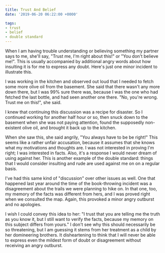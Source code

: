 ```yaml
---
title: Trust And Belief
date: '2019-06-20 06:22:00 +0000'

tags:
- trust
- belief
- double standard
---
```


When I am having trouble understanding or believing something
my partner says to me, she'll say, "Trust me, I'm right about this!"
or "You don't believe me!".  This is usually accompanied by additional
angry words about how insulting it is for me to express any doubt.
Here's just one minor incident to illustrate this.

<!--more-->

I was working in the kitchen and observed out loud that I needed
to fetch some more olive oil from the basement.  She said that
there wasn't any more down there, but I was 99% sure there was,
because I was the one who had fetched the last bottle, and had
seen another one there.  "No, you're wrong.  Trust me on this!",
she said.

I knew that continuing this discussion was a recipe for disaster.
So I continued working for another half hour or so, then snuck
down to the basement when she was not paying attention, found
the supposedly non-existent olive oil, and brought it back up
to the kitchen.

When she saw this, she said angrily, "You always have to be be right!"
This seems like a rather unfair accusation, because it assumes
that she knows what my motivations and thoughts are.  I was not
interested in proving I'm right; I was interested in facts.
Also, it's a response I would never dream of using against her.
This is another example of the double standard: things that
I would consider insulting and rude are used against me on
on a regular basis.

I've had this same kind of "discussion" over other issues as well.
One that happened last year around the time of the book-throwing
incident was a disagreement about the trails we were planning to hike on.
In that one, too, my memory of the facts was different from hers,
and I was proved right when we consulted the map.  Again, this
provoked a minor angry outburst and no apologies.

I wish I could convey this idea to her: "I trust that you are telling
me the truth as you know it, but I still want to verify the facts,
because my memory on this subject differs from yours."  I don't
see why this should necessarily be so threatening, but I am guessing
it stems from her treatment as a child by her domineering brothers.
It disheartening to think that I will never be able to express even
the mildest form of doubt or disagreement without receiving an
angry outburst.
